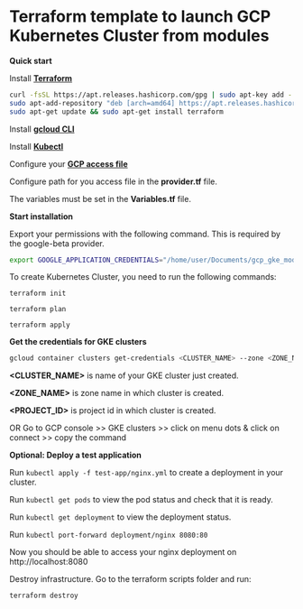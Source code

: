 # **Terraform template to launch GCP Kubernetes Cluster from modules**

**Quick start**


Install [**Terraform**](https://www.terraform.io/downloads.html)

```bash
curl -fsSL https://apt.releases.hashicorp.com/gpg | sudo apt-key add -
sudo apt-add-repository "deb [arch=amd64] https://apt.releases.hashicorp.com $(lsb_release -cs) main"
sudo apt-get update && sudo apt-get install terraform
```
Install [**gcloud CLI**](https://cloud.google.com/sdk/docs/install#deb)

Install [**Kubectl**](https://kubernetes.io/docs/tasks/tools/install-kubectl-linux/)


Configure your [**GCP access file**](https://developers.google.com/workspace/guides/create-credentials)
 
Configure path for you access file in the **provider.tf** file. 

The variables must be set in the **Variables.tf** file. 

**Start installation**

Export your permissions with the following command. This is required by the google-beta provider.

```bash
export GOOGLE_APPLICATION_CREDENTIALS="/home/user/Documents/gcp_gke_module/terraform.json"
```

To create Kubernetes Cluster, you need to run the following commands:

`terraform init`

`terraform plan`

`terraform apply`


**Get the credentials for GKE clusters**

```bash
gcloud container clusters get-credentials <CLUSTER_NAME> --zone <ZONE_NAME> --project <PROJECT_ID>
```
**<CLUSTER_NAME>** is name of your GKE cluster just created.

**<ZONE_NAME>** is zone name in which cluster is created.

**<PROJECT_ID>** is project id in which cluster is created.

OR
Go to GCP console >> GKE clusters >> click on menu dots & click on connect >> copy the command

**Optional: Deploy a test application**

Run `kubectl apply -f test-app/nginx.yml` to create a deployment in your cluster.

Run `kubectl get pods` to view the pod status and check that it is ready.

Run `kubectl get deployment` to view the deployment status.

Run `kubectl port-forward deployment/nginx 8080:80`

Now you should be able to access your nginx deployment on http://localhost:8080

Destroy infrastructure. Go to the terraform scripts folder and run:

`terraform destroy`